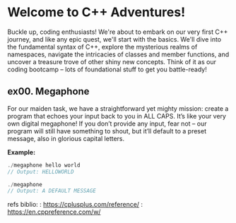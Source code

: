 # Welcome to C++ Adventures!

Buckle up, coding enthusiasts! We're about to embark on our very first C++ journey, and like any epic quest, we'll start with the basics. We'll dive into the fundamental syntax of C++, explore the mysterious realms of namespaces, navigate the intricacies of classes and member functions, and uncover a treasure trove of other shiny new concepts. Think of it as our coding bootcamp – lots of foundational stuff to get you battle-ready!

## ex00. Megaphone

For our maiden task, we have a straightforward yet mighty mission: create a program that echoes your input back to you in ALL CAPS. It’s like your very own digital megaphone! If you don’t provide any input, fear not – our program will still have something to shout, but it’ll default to a preset message, also in glorious capital letters.

**Example:**
```cpp
./megaphone hello world
// Output: HELLOWORLD

./megaphone
// Output: A DEFAULT MESSAGE
```

refs biblio:
: https://cplusplus.com/reference/
: https://en.cppreference.com/w/
